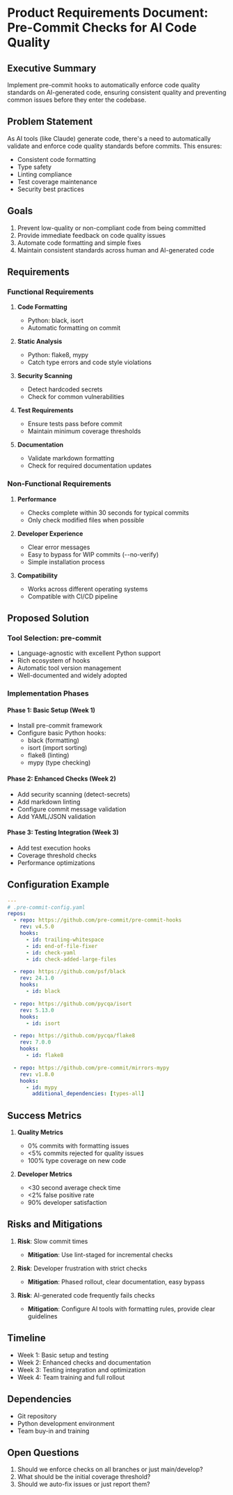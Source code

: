 # Product Requirements Document: Pre-Commit Checks for AI Code Quality

## Executive Summary

Implement pre-commit hooks to automatically enforce code quality standards on AI-generated code, ensuring consistent quality and preventing common issues before they enter the codebase.

## Problem Statement

As AI tools (like Claude) generate code, there's a need to automatically validate and enforce code quality standards before commits. This ensures:

- Consistent code formatting
- Type safety
- Linting compliance
- Test coverage maintenance
- Security best practices

## Goals

1. Prevent low-quality or non-compliant code from being committed
1. Provide immediate feedback on code quality issues
1. Automate code formatting and simple fixes
1. Maintain consistent standards across human and AI-generated code

## Requirements

### Functional Requirements

1. **Code Formatting**

   - Python: black, isort
   - Automatic formatting on commit

1. **Static Analysis**

   - Python: flake8, mypy
   - Catch type errors and code style violations

1. **Security Scanning**

   - Detect hardcoded secrets
   - Check for common vulnerabilities

1. **Test Requirements**

   - Ensure tests pass before commit
   - Maintain minimum coverage thresholds

1. **Documentation**

   - Validate markdown formatting
   - Check for required documentation updates

### Non-Functional Requirements

1. **Performance**

   - Checks complete within 30 seconds for typical commits
   - Only check modified files when possible

1. **Developer Experience**

   - Clear error messages
   - Easy to bypass for WIP commits (--no-verify)
   - Simple installation process

1. **Compatibility**

   - Works across different operating systems
   - Compatible with CI/CD pipeline

## Proposed Solution

### Tool Selection: pre-commit

- Language-agnostic with excellent Python support
- Rich ecosystem of hooks
- Automatic tool version management
- Well-documented and widely adopted

### Implementation Phases

#### Phase 1: Basic Setup (Week 1)

- Install pre-commit framework
- Configure basic Python hooks:
  - black (formatting)
  - isort (import sorting)
  - flake8 (linting)
  - mypy (type checking)

#### Phase 2: Enhanced Checks (Week 2)

- Add security scanning (detect-secrets)
- Add markdown linting
- Configure commit message validation
- Add YAML/JSON validation

#### Phase 3: Testing Integration (Week 3)

- Add test execution hooks
- Coverage threshold checks
- Performance optimizations

## Configuration Example

```yaml
---
# .pre-commit-config.yaml
repos:
  - repo: https://github.com/pre-commit/pre-commit-hooks
    rev: v4.5.0
    hooks:
      - id: trailing-whitespace
      - id: end-of-file-fixer
      - id: check-yaml
      - id: check-added-large-files

  - repo: https://github.com/psf/black
    rev: 24.1.0
    hooks:
      - id: black

  - repo: https://github.com/pycqa/isort
    rev: 5.13.0
    hooks:
      - id: isort

  - repo: https://github.com/pycqa/flake8
    rev: 7.0.0
    hooks:
      - id: flake8

  - repo: https://github.com/pre-commit/mirrors-mypy
    rev: v1.8.0
    hooks:
      - id: mypy
        additional_dependencies: [types-all]
```

## Success Metrics

1. **Quality Metrics**

   - 0% commits with formatting issues
   - \<5% commits rejected for quality issues
   - 100% type coverage on new code

1. **Developer Metrics**

   - \<30 second average check time
   - \<2% false positive rate
   - 90% developer satisfaction

## Risks and Mitigations

1. **Risk**: Slow commit times

   - **Mitigation**: Use lint-staged for incremental checks

1. **Risk**: Developer frustration with strict checks

   - **Mitigation**: Phased rollout, clear documentation, easy bypass

1. **Risk**: AI-generated code frequently fails checks

   - **Mitigation**: Configure AI tools with formatting rules, provide clear guidelines

## Timeline

- Week 1: Basic setup and testing
- Week 2: Enhanced checks and documentation
- Week 3: Testing integration and optimization
- Week 4: Team training and full rollout

## Dependencies

- Git repository
- Python development environment
- Team buy-in and training

## Open Questions

1. Should we enforce checks on all branches or just main/develop?
1. What should be the initial coverage threshold?
1. Should we auto-fix issues or just report them?
